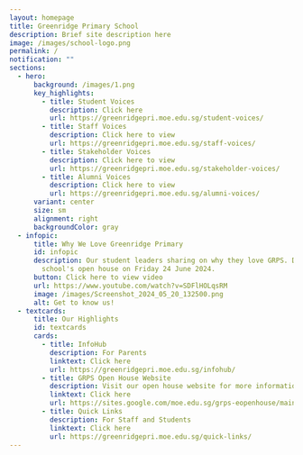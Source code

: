 ```yaml
---
layout: homepage
title: Greenridge Primary School
description: Brief site description here
image: /images/school-logo.png
permalink: /
notification: ""
sections:
  - hero:
      background: /images/1.png
      key_highlights:
        - title: Student Voices
          description: Click here
          url: https://greenridgepri.moe.edu.sg/student-voices/
        - title: Staff Voices
          description: Click here to view
          url: https://greenridgepri.moe.edu.sg/staff-voices/
        - title: Stakeholder Voices
          description: Click here to view
          url: https://greenridgepri.moe.edu.sg/stakeholder-voices/
        - title: Alumni Voices
          description: Click here to view
          url: https://greenridgepri.moe.edu.sg/alumni-voices/
      variant: center
      size: sm
      alignment: right
      backgroundColor: gray
  - infopic:
      title: Why We Love Greenridge Primary
      id: infopic
      description: Our student leaders sharing on why they love GRPS. Do visit our
        school's open house on Friday 24 June 2024.
      button: Click here to view video
      url: https://www.youtube.com/watch?v=SDFlHOLqsRM
      image: /images/Screenshot_2024_05_20_132500.png
      alt: Get to know us!
  - textcards:
      title: Our Highlights
      id: textcards
      cards:
        - title: InfoHub
          description: For Parents
          linktext: Click here
          url: https://greenridgepri.moe.edu.sg/infohub/
        - title: GRPS Open House Website
          description: Visit our open house website for more information
          linktext: Click here
          url: https://sites.google.com/moe.edu.sg/grps-eopenhouse/main
        - title: Quick Links
          description: For Staff and Students
          linktext: Click here
          url: https://greenridgepri.moe.edu.sg/quick-links/
---
```

